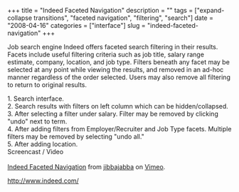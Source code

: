 +++
title = "Indeed Faceted Navigation"
description = ""
tags = ["expand-collapse transitions", "faceted navigation", "filtering", "search"]
date = "2008-04-16"
categories = ["interface"]
slug = "indeed-faceted-navigation"
+++


<p>Job search engine Indeed offers faceted search filtering in their results. Facets include useful filtering criteria such as job title, salary range estimate, company, location, and job type. Filters beneath any facet may be selected at any point while viewing the results, and removed in an ad-hoc manner regardless of the order selected. Users may also remove all filtering to return to original results.</p>
<div id="screens-full" class="clear"><div class="caption">1. Search interface.</div><div class="fullimg clear"><a href="//konigi.com/media/interface/indeed-faceted-search-1.png" class="group" rel="group" title="1. Search interface."><img src="//konigi.com/media/interface/indeed-faceted-search-1.png" alt="" class="img-responsive"></a></div></div><div id="screens-full" class="clear"><div class="caption">2. Search results with filters on left column which can be hidden/collapsed.</div><div class="fullimg clear"><a href="//konigi.com/media/interface/indeed-faceted-search-2.png" class="group" rel="group" title="2. Search results with filters on left column which can be hidden/collapsed."><img src="//konigi.com/media/interface/indeed-faceted-search-2.png" alt="" class="img-responsive"></a></div></div><div id="screens-full" class="clear"><div class="caption">3. After selecting a filter under salary. Filter may be removed by clicking &quot;undo&quot; next to term.</div><div class="fullimg clear"><a href="//konigi.com/media/interface/indeed-faceted-search-3.png" class="group" rel="group" title="3. After selecting a filter under salary. Filter may be removed by clicking &quot;undo&quot; next to..."><img src="//konigi.com/media/interface/indeed-faceted-search-3.png" alt="" class="img-responsive"></a></div></div><div id="screens-full" class="clear"><div class="caption">4. After adding filters from Employer/Recruiter and Job Type facets. Multiple filters may be removed by selecting &quot;undo all.&quot;</div><div class="fullimg clear"><a href="//konigi.com/media/interface/indeed-faceted-search-4.png" class="group" rel="group" title="4. After adding filters from Employer/Recruiter and Job Type facets. Multiple filters may be removed..."><img src="//konigi.com/media/interface/indeed-faceted-search-4.png" alt="" class="img-responsive"></a></div></div><div id="screens-full" class="clear"><div class="caption">5. After adding location.</div><div class="fullimg clear"><a href="//konigi.com/media/interface/indeed-faceted-search-5.png" class="group" rel="group" title="5. After adding location."><img src="//konigi.com/media/interface/indeed-faceted-search-5.png" alt="" class="img-responsive"></a></div></div><div class="video"><div class="caption aptureNoAutolink">Screencast / Video</div><div class="video-object"><object type="application/x-shockwave-flash" width="610" height="450" data="http://www.vimeo.com/moogaloop.swf?clip_id=905393&amp;server=www.vimeo.com&amp;fullscreen=1&amp;show_title=1&amp;show_byline=1&amp;show_portrait=0&amp;color=00ADEF">	<param name="quality" value="best" />	<param name="allowfullscreen" value="true" />	<param name="scale" value="showAll" />	<param name="movie" value="http://www.vimeo.com/moogaloop.swf?clip_id=905393&amp;server=www.vimeo.com&amp;fullscreen=1&amp;show_title=1&amp;show_byline=1&amp;show_portrait=0&amp;color=00ADEF" /></object><br /><a href="http://www.vimeo.com/905393/l:embed_905393">Indeed Faceted Navigation</a> from <a href="http://www.vimeo.com/jibbajabba/l:embed_905393">jibbajabba</a> on <a href="http://vimeo.com/l:embed_905393">Vimeo</a>.</div></div>        
<p><a href="http://www.indeed.com/">http://www.indeed.com/</a></p>

